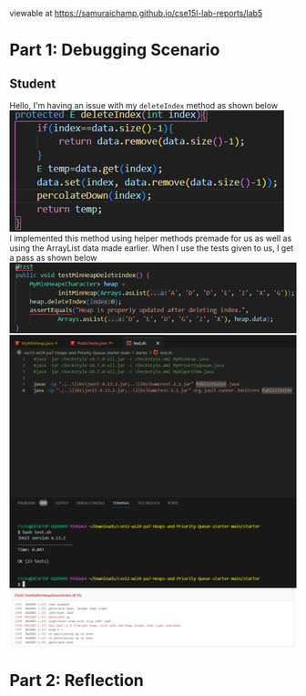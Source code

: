 viewable at https://samuraichamp.github.io/cse15l-lab-reports/lab5
# Part 1: Debugging Scenario
## Student
Hello, I'm having an issue with my `deleteIndex` method as shown below<br>
![Image](code.png)<br>
I implemented this method using helper methods premade for us as well as using the ArrayList data made earlier. When I use the tests given to us, I get a pass as shown below<br>
![Image](test.png)<br>
![Image](bash.png)
![Image](result.png)

# Part 2: Reflection
